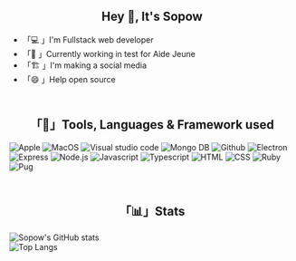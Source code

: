 ## <div align="center">Hey 👋, It's Sopow</div>
- 「💻 」I'm Fullstack web developer 
- 「💼 」Currently working in test for Aide Jeune
- 「🏗️ 」I'm making a social media
- 「😄 」Help open source
## </br><div align="center">「🔧」Tools, Languages & Framework used</div>

![Apple](https://camo.githubusercontent.com/685cf68a824b91e854d943d304d09e73c11a759add33ce2cf2c7beeba1e3c8bd/68747470733a2f2f696d672e736869656c64732e696f2f62616467652f4170706c652d3030303030302e7376673f7374796c653d666f722d7468652d6261646765266c6f676f3d4170706c65266c6f676f436f6c6f723d7768697465)
![MacOS](https://camo.githubusercontent.com/e00426722c8521fdaa1e2e64b9a2f20098da1291bb4a62d668d10b315a23cc60/68747470733a2f2f696d672e736869656c64732e696f2f62616467652f6d61634f532d3030303030302e7376673f7374796c653d666f722d7468652d6261646765266c6f676f3d6d61634f53266c6f676f436f6c6f723d7768697465)
![Visual studio code](https://camo.githubusercontent.com/1b9c3034aa078ebfac8da21d4a43ab67da92ad801a08c4b9b04cfecfb54df2d2/68747470733a2f2f696d672e736869656c64732e696f2f62616467652f56697375616c25323053747564696f253230436f64652d3030374143432e7376673f7374796c653d666f722d7468652d6261646765266c6f676f3d56697375616c2d53747564696f2d436f6465266c6f676f436f6c6f723d7768697465)
![Mongo DB](https://camo.githubusercontent.com/ce143f7fd76dab35e8da20477c48cae4eeb7a59896b41e54c1c9882df1e1a9d0/68747470733a2f2f696d672e736869656c64732e696f2f62616467652f4d6f6e676f44422d3437413234382e7376673f7374796c653d666f722d7468652d6261646765266c6f676f3d4d6f6e676f4442266c6f676f436f6c6f723d7768697465)
![Github](https://camo.githubusercontent.com/ab157f6775de79be0a1001ed37be1ec4ec4529a9de146f306700d725aea9bce5/68747470733a2f2f696d672e736869656c64732e696f2f62616467652f4769744875622d3138313731372e7376673f7374796c653d666f722d7468652d6261646765266c6f676f3d476974487562266c6f676f436f6c6f723d7768697465)
![Electron](https://camo.githubusercontent.com/f69b2ef1733d40e21237d240fabcafacf6e25c6436c39db79667ba90685f2a9c/68747470733a2f2f696d672e736869656c64732e696f2f62616467652f456c656374726f6e2d3437383438462e7376673f7374796c653d666f722d7468652d6261646765266c6f676f3d456c656374726f6e266c6f676f436f6c6f723d7768697465)
![Express](https://camo.githubusercontent.com/cbc758d6b60487e6c7ce7f34941fb4b4700251c2610af03f796c70d57f2547d3/68747470733a2f2f696d672e736869656c64732e696f2f62616467652f457870726573732d3030303030302e7376673f7374796c653d666f722d7468652d6261646765266c6f676f3d45787072657373266c6f676f436f6c6f723d7768697465)
![Node.js](https://camo.githubusercontent.com/b37d957fad59c6603fe2d92ad99e098a1c6626f8a361ed2241834a9a6e630f14/68747470733a2f2f696d672e736869656c64732e696f2f62616467652f4e6f64652e6a732d3333393933332e7376673f7374796c653d666f722d7468652d6261646765266c6f676f3d6e6f64652d646f742d6a73266c6f676f436f6c6f723d7768697465)
![Javascript](https://camo.githubusercontent.com/a2042e7183b80291f7a9b360ee5b0390cc7bb4ee163e0304d43659a5000ecba0/68747470733a2f2f696d672e736869656c64732e696f2f62616467652f4a6176615363726970742d4637444631452e7376673f7374796c653d666f722d7468652d6261646765266c6f676f3d4a617661536372697074266c6f676f436f6c6f723d626c61636b)
![Typescript](https://camo.githubusercontent.com/f52f5a7e8d4ae7493db2127b25f55711d6353f65c7ed585024c80ee9febfa8d5/68747470733a2f2f696d672e736869656c64732e696f2f62616467652f547970655363726970742d3331373843362e7376673f7374796c653d666f722d7468652d6261646765266c6f676f3d54797065536372697074266c6f676f436f6c6f723d7768697465)
![HTML](https://camo.githubusercontent.com/ce98a71a9faff159f0f00537dd08693cea68ca1d891f91c7e9021b8191d02fae/68747470733a2f2f696d672e736869656c64732e696f2f62616467652f48544d4c352d4533344632362e7376673f7374796c653d666f722d7468652d6261646765266c6f676f3d48544d4c35266c6f676f436f6c6f723d7768697465)
![CSS](https://camo.githubusercontent.com/dad0bd470ccac1d7413044b05b886be1e106386624008bd31a6c950f7d608460/68747470733a2f2f696d672e736869656c64732e696f2f62616467652f435353332d3135373242362e7376673f7374796c653d666f722d7468652d6261646765266c6f676f3d43535333266c6f676f436f6c6f723d7768697465)
![Ruby](https://camo.githubusercontent.com/d67dbfbba52a53512b6be3cef672ce9126364ba93f9aaa5ff715ab28fde24120/68747470733a2f2f696d672e736869656c64732e696f2f62616467652f527562792d4343333432442e7376673f7374796c653d666f722d7468652d6261646765266c6f676f3d52756279266c6f676f436f6c6f723d7768697465)
![Pug](https://camo.githubusercontent.com/70592350d811705cd080402135d387c15681ea05f9cc32b28d29515eaff0ce5a/68747470733a2f2f696d672e736869656c64732e696f2f62616467652f5075672d4138363435342e7376673f7374796c653d666f722d7468652d6261646765266c6f676f3d507567266c6f676f436f6c6f723d7768697465)

## </br><div align="center">「📊」Stats</div>
![Sopow's GitHub stats](https://github-readme-stats.vercel.app/api?username=sopow&show_icons=true&theme=radical)<br/>
![Top Langs](https://github-readme-stats.vercel.app/api/top-langs/?username=sopow&layout=compact&theme=radical)
